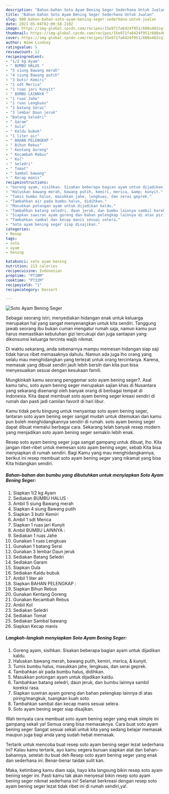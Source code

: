 ```yaml
---
description: "Bahan-bahan Soto Ayam Bening Seger Sederhana Untuk Jualan"
title: "Bahan-bahan Soto Ayam Bening Seger Sederhana Untuk Jualan"
slug: 980-bahan-bahan-soto-ayam-bening-seger-sederhana-untuk-jualan
date: 2021-05-04T02:09:58.210Z
image: https://img-global.cpcdn.com/recipes/15e971fa6424f951/680x482cq70/soto-ayam-bening-seger-foto-resep-utama.jpg
thumbnail: https://img-global.cpcdn.com/recipes/15e971fa6424f951/680x482cq70/soto-ayam-bening-seger-foto-resep-utama.jpg
cover: https://img-global.cpcdn.com/recipes/15e971fa6424f951/680x482cq70/soto-ayam-bening-seger-foto-resep-utama.jpg
author: Adam Lindsey
ratingvalue: 5
reviewcount: 12
recipeingredient:
- "1/2 kg Ayam"
- " BUMBU HALUS "
- "5 siung Bawang merah"
- "4 siung Bawang putih"
- "3 butir Kemiri"
- "1 sdt Merica"
- "1 ruas jari Kunyit"
- " BUMBU LAINNYA "
- "1 ruas Jahe"
- "1 ruas Lengkuas"
- "1 batang Serai"
- "3 lembar Daun jeruk"
- "Batang Seledri"
- " Garam"
- " Gula"
- " Kaldu bubuk"
- "1 liter air"
- " BAHAN PELENGKAP "
- " Bihun Rebus"
- " Kentang Goreng"
- " Kecambah Rebus"
- " Kol"
- " Seledri"
- " Tomat"
- " Sambal bawang"
- " Kecap manis"
recipeinstructions:
- "Goreng ayam, sisihkan. Sisakan beberapa bagian ayam untuk dijadikan kaldu."
- "Haluskan bawang merah, bawang putih, kemiri, merica, &amp; kunyit."
- "Tumis bumbu halus, masukkan jahe, lengkuas, dan serai geprek."
- "Tambahkan air pada bumbu halus, didihkan."
- "Masukkan potongan ayam untuk dijadikan kaldu."
- "Tambahkan batang seledri, daun jeruk, dan bumbu lainnya sambil koreksi rasa."
- "Siapkan suwiran ayam goreng dan bahan pelengkap lainnya di atas piring/mangkuk, tuangkan kuah soto."
- "Tambahkan sambal dan kecap manis sesuai selera."
- "Soto ayam bening seger siap disajikan."
categories:
- Resep
tags:
- soto
- ayam
- bening

katakunci: soto ayam bening 
nutrition: 213 calories
recipecuisine: Indonesian
preptime: "PT10M"
cooktime: "PT32M"
recipeyield: "1"
recipecategory: Dessert

---
```



![Soto Ayam Bening Seger](https://img-global.cpcdn.com/recipes/15e971fa6424f951/680x482cq70/soto-ayam-bening-seger-foto-resep-utama.jpg)

Sebagai seorang istri, menyediakan hidangan enak untuk keluarga merupakan hal yang sangat menyenangkan untuk kita sendiri. Tanggung jawab seorang ibu bukan cuman mengatur rumah saja, namun kamu pun harus memastikan kebutuhan gizi tercukupi dan juga santapan yang dikonsumsi keluarga tercinta wajib nikmat.

Di waktu  sekarang, anda sebenarnya mampu memesan hidangan siap saji tidak harus ribet memasaknya dahulu. Namun ada juga lho orang yang selalu mau menghidangkan yang terlezat untuk orang tercintanya. Karena, memasak yang dibuat sendiri jauh lebih bersih dan kita pun bisa menyesuaikan sesuai dengan kesukaan famili. 



Mungkinkah kamu seorang penggemar soto ayam bening seger?. Asal kamu tahu, soto ayam bening seger merupakan sajian khas di Nusantara yang sekarang disenangi oleh banyak orang di berbagai tempat di Indonesia. Kita dapat membuat soto ayam bening seger kreasi sendiri di rumah dan pasti jadi camilan favorit di hari libur.

Kamu tidak perlu bingung untuk menyantap soto ayam bening seger, lantaran soto ayam bening seger sangat mudah untuk ditemukan dan kamu pun boleh menghidangkannya sendiri di rumah. soto ayam bening seger dapat dibuat memalui berbagai cara. Sekarang telah banyak resep modern yang menjadikan soto ayam bening seger semakin lebih enak.

Resep soto ayam bening seger juga sangat gampang untuk dibuat, lho. Kita jangan ribet-ribet untuk memesan soto ayam bening seger, sebab Kita bisa menyiapkan di rumah sendiri. Bagi Kamu yang mau menghidangkannya, berikut ini resep membuat soto ayam bening seger yang nikamat yang bisa Kita hidangkan sendiri.

<!--inarticleads1-->

##### Bahan-bahan dan bumbu yang dibutuhkan untuk menyiapkan Soto Ayam Bening Seger:

1. Siapkan 1/2 kg Ayam
1. Sediakan  BUMBU HALUS :
1. Ambil 5 siung Bawang merah
1. Siapkan 4 siung Bawang putih
1. Siapkan 3 butir Kemiri
1. Ambil 1 sdt Merica
1. Siapkan 1 ruas jari Kunyit
1. Ambil  BUMBU LAINNYA :
1. Sediakan 1 ruas Jahe
1. Gunakan 1 ruas Lengkuas
1. Gunakan 1 batang Serai
1. Gunakan 3 lembar Daun jeruk
1. Sediakan Batang Seledri
1. Sediakan  Garam
1. Siapkan  Gula
1. Sediakan  Kaldu bubuk
1. Ambil 1 liter air
1. Siapkan  BAHAN PELENGKAP :
1. Siapkan  Bihun Rebus
1. Gunakan  Kentang Goreng
1. Gunakan  Kecambah Rebus
1. Ambil  Kol
1. Sediakan  Seledri
1. Sediakan  Tomat
1. Sediakan  Sambal bawang
1. Siapkan  Kecap manis




<!--inarticleads2-->

##### Langkah-langkah menyiapkan Soto Ayam Bening Seger:

1. Goreng ayam, sisihkan. Sisakan beberapa bagian ayam untuk dijadikan kaldu.
1. Haluskan bawang merah, bawang putih, kemiri, merica, &amp; kunyit.
1. Tumis bumbu halus, masukkan jahe, lengkuas, dan serai geprek.
1. Tambahkan air pada bumbu halus, didihkan.
1. Masukkan potongan ayam untuk dijadikan kaldu.
1. Tambahkan batang seledri, daun jeruk, dan bumbu lainnya sambil koreksi rasa.
1. Siapkan suwiran ayam goreng dan bahan pelengkap lainnya di atas piring/mangkuk, tuangkan kuah soto.
1. Tambahkan sambal dan kecap manis sesuai selera.
1. Soto ayam bening seger siap disajikan.




Wah ternyata cara membuat soto ayam bening seger yang enak simple ini gampang sekali ya! Semua orang bisa memasaknya. Cara buat soto ayam bening seger Sangat sesuai sekali untuk kita yang sedang belajar memasak maupun juga bagi anda yang sudah hebat memasak.

Tertarik untuk mencoba buat resep soto ayam bening seger lezat sederhana ini? Kalau kamu tertarik, ayo kamu segera buruan siapkan alat dan bahan-bahannya, setelah itu buat deh Resep soto ayam bening seger yang enak dan sederhana ini. Benar-benar taidak sulit kan. 

Maka, ketimbang kamu diam saja, hayo kita langsung bikin resep soto ayam bening seger ini. Pasti kamu tak akan menyesal bikin resep soto ayam bening seger nikmat sederhana ini! Selamat berkreasi dengan resep soto ayam bening seger lezat tidak ribet ini di rumah sendiri,ya!.

